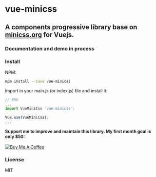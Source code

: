 # vue-minicss
## A components progressive library base on [minicss.org](https://minicss.org/) for Vuejs.

### Documentation and demo in process
### Install  

NPM:  
```bash
npm install --save vue-minicss
```
Import in your main.js (or index.js) file and install it:

```javascript
// ES6
...
import VueMiniCss 'vue-minicss';

Vue.use(VueMiniCss);
...
```

__Support me to improve and maintain this library. My first month goal is only $50:__ 
<br /><br/><a href="https://www.buymeacoffee.com/ajomuch92" target="_blank"><img src="https://www.buymeacoffee.com/assets/img/custom_images/orange_img.png" alt="Buy Me A Coffee" style="height: auto !important;width: auto !important;" ></a>

### License
MIT